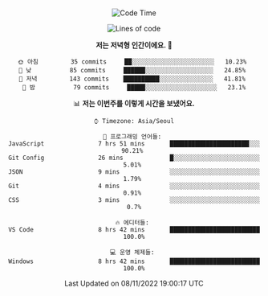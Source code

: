 <div align="center">

<br />

 <!--START_SECTION:waka-->
![Code Time](http://img.shields.io/badge/Code%20Time-77%20hrs%2052%20mins-blue)

![Lines of code](https://img.shields.io/badge/%EC%A0%80%EB%8A%94%20%EC%97%AC%ED%83%9C%EA%B9%8C%EC%A7%80%20-302%20Thousand%20%EC%A4%84%EC%9D%98%20%EC%BD%94%EB%93%9C%EB%A5%BC%20%EC%9E%91%EC%84%B1%ED%96%88%EC%96%B4%EC%9A%94.-blue)

**저는 저녁형 인간이에요. 🦉** 

```text
🌞 아침         35 commits     ██░░░░░░░░░░░░░░░░░░░░░░░   10.23% 
🌆 낮　         85 commits     ██████░░░░░░░░░░░░░░░░░░░   24.85% 
🌃 저녁         143 commits    ██████████░░░░░░░░░░░░░░░   41.81% 
🌙 밤　         79 commits     █████░░░░░░░░░░░░░░░░░░░░   23.1%

```


📊 **저는 이번주를 이렇게 시간을 보냈어요.** 

```text
⌚︎ Timezone: Asia/Seoul

💬 프로그래밍 언어들: 
JavaScript               7 hrs 51 mins       ██████████████████████░░░   90.21% 
Git Config               26 mins             █░░░░░░░░░░░░░░░░░░░░░░░░   5.01% 
JSON                     9 mins              ░░░░░░░░░░░░░░░░░░░░░░░░░   1.79% 
Git                      4 mins              ░░░░░░░░░░░░░░░░░░░░░░░░░   0.91% 
CSS                      3 mins              ░░░░░░░░░░░░░░░░░░░░░░░░░   0.7%

🔥 에디터들: 
VS Code                  8 hrs 42 mins       █████████████████████████   100.0%

💻 운영 체제들: 
Windows                  8 hrs 42 mins       █████████████████████████   100.0%

```


 Last Updated on 08/11/2022 19:00:17 UTC
<!--END_SECTION:waka-->

</div>
